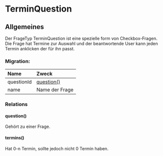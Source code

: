 # TerminQuestion

## Allgemeines

Der FrageTyp TerminQuestion ist eine spezielle form von Checkbox-Fragen. Die Frage hat Termine zur Auswahl und der beantwortende User kann jeden Termin anklicken der für ihn passt.

### Migration:

| Name | Zweck |
| :--- | :--- |
| questionId | [question\(\)](terminquestion.md#question) |
| name | Name der Frage |

### Relations

#### question\(\)

Gehört zu einer Frage.

#### termins\(\)

Hat 0-n Termin, sollte jedoch nicht 0 Termin haben.


